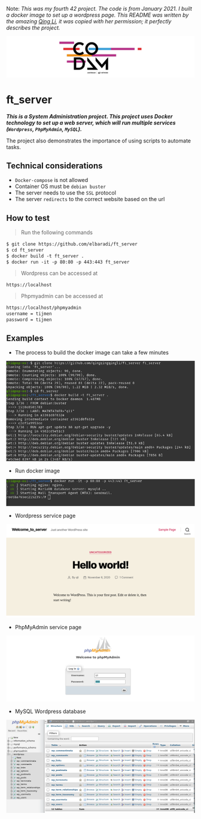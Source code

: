 Note: _This was my fourth 42 project. The code is from January 2021. I built a docker image to set up a wordpress page. This README was written by the amazing [Qing Li](https://github.com/qingqingqingli), it was copied with her permission; it perfectly describes the project._

[![Logo](https://github.com/qingqingqingli/readme_images/blob/master/codam_logo_1.png)](https://github.com/qingqingqingli/ft_server)

# ft_server
***This is a System Administration project. This project uses Docker technology to set up a web server, which will run multiple services (```Wordpress```, ```PhpMyAdmin```, ```MySQL```).***

The project also demonstrates the importance of using scripts to automate tasks. 

## Technical considerations

- ```Docker-compose``` is not allowed
- Container OS must be ```debian buster```
- The server needs to use the ```SSL``` protocol
- The server ```redirects``` to the correct website based on the url

## How to test
> Run the following commands

```shell
$ git clone https://github.com/elbaradi/ft_server
$ cd ft_server
$ docker build -t ft_server .
$ docker run -it -p 80:80 -p 443:443 ft_server
```

> Wordpress can be accessed at

```shell
https://localhost
```

> Phpmyadmin can be accessed at

```shell
https://localhost/phpmyadmin
username = tijmen
password = tijmen
```

## Examples

- The process to build the docker image can take a few minutes

[![ft_server_1](https://github.com/qingqingqingli/readme_images/blob/master/ft_server_1.png)](https://github.com/qingqingqingli/ft_server)

- Run docker image

[![ft_server_2](https://github.com/qingqingqingli/readme_images/blob/master/ft_server_2.png)](https://github.com/qingqingqingli/ft_server)

- Wordpress service page

[![ft_server_wordpress](https://github.com/qingqingqingli/readme_images/blob/master/ft_server_wordpress.png)](https://github.com/qingqingqingli/ft_server)

- PhpMyAdmin service page

[![ft_server_pma_0](https://github.com/qingqingqingli/readme_images/blob/master/ft_server_pma_0.png)](https://github.com/qingqingqingli/ft_server)

- MySQL Wordpress database

[![ft_server_pma_2](https://github.com/qingqingqingli/readme_images/blob/master/ft_server_pma_2.png)](https://github.com/qingqingqingli/ft_server)